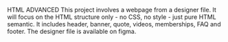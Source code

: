 HTML ADVANCED
This project involves a webpage from a designer file.
It will focus on the HTML structure only - no CSS, no style - just pure HTML semantic.
It includes header, banner, quote, videos, memberships, FAQ and footer.
The designer file is available on figma.
